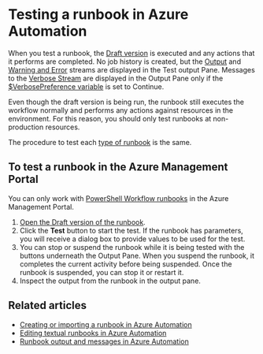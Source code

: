 <properties 
	pageTitle="Testing a runbook in Azure Automation"
	description="Before you publish a runbook in Azure Automation, you can test it to ensure that works as expected.  This article describes how to test a runbook and view its output."
	services="automation"
	documentationCenter=""
	authors="bwren"
	manager="stevenka"
	editor="tysonn" />
<tags
	ms.service="automation"
	ms.date="09/23/2015"
	wacn.date=""/>

# Testing a runbook in Azure Automation
When you test a runbook, the [Draft version](/documentation/articles/automation-creating-importing-runbook#publishing-a-runbook) is executed and any actions that it performs are completed. No job history is created, but the [Output](/documentation/articles/automation-runbook-output-and-messages#output-stream) and [Warning and Error](/documentation/articles/automation-runbook-output-and-messages#message-streams) streams are displayed in the Test output Pane. Messages to the [Verbose Stream](/documentation/articles/automation-runbook-output-and-messages#message-streams) are displayed in the Output Pane only if the [$VerbosePreference variable](/documentation/articles/automation-runbook-output-and-messages#preference-variables) is set to Continue.

Even though the draft version is being run, the runbook still executes the workflow normally and performs any actions against resources in the environment. For this reason, you should only test runbooks at non-production resources.

The procedure to test each [type of runbook](/documentation/articles/automation-runbook-types) is the same.  




## To test a runbook in the Azure Management Portal

You can only work with [PowerShell Workflow runbooks](/documentation/articles/automation-runbook-types#powershell-workflow-runbooks) in the Azure Management Portal.


1. [Open the Draft version of the runbook](/documentation/articles/automation-edit-textual-runbook#to-edit-a-runbook-with-the-azure-portal).
2. Click the **Test** button to start the test.  If the runbook has parameters, you will receive a dialog box to provide values to be used for the test.
6. You can stop or suspend the runbook while it is being tested with the buttons underneath the Output Pane. When you suspend the runbook, it completes the current activity before being suspended. Once the runbook is suspended, you can stop it or restart it.
7. Inspect the output from the runbook in the output pane.


## Related articles

- [Creating or importing a runbook in Azure Automation](/documentation/articles/automation-creating-importing-runbook)
- [Editing textual runbooks in Azure Automation](/documentation/articles/automation-edit-textual-runbook)
- [Runbook output and messages in Azure Automation](/documentation/articles/automation-runbook-output-and-messages)